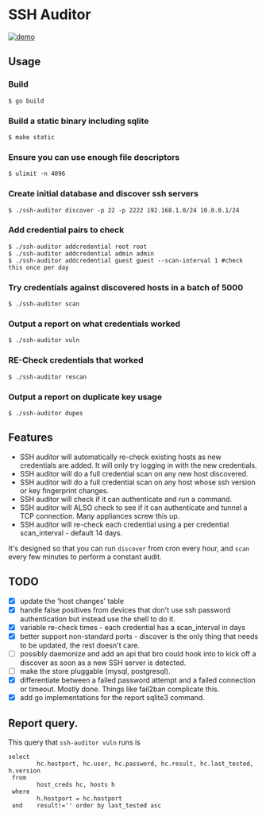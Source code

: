 # SSH Auditor

[![demo](https://asciinema.org/a/5rb3wv8oyoqzd80jfl03grrcv.png)](https://asciinema.org/a/5rb3wv8oyoqzd80jfl03grrcv?autoplay=1)

## Usage

### Build

    $ go build

### Build a static binary including sqlite

    $ make static

### Ensure you can use enough file descriptors

    $ ulimit -n 4096

### Create initial database and discover ssh servers

    $ ./ssh-auditor discover -p 22 -p 2222 192.168.1.0/24 10.0.0.1/24

### Add credential pairs to check

    $ ./ssh-auditor addcredential root root
    $ ./ssh-auditor addcredential admin admin
    $ ./ssh-auditor addcredential guest guest --scan-interval 1 #check this once per day

### Try credentials against discovered hosts in a batch of 5000

    $ ./ssh-auditor scan

### Output a report on what credentials worked

    $ ./ssh-auditor vuln

### RE-Check credentials that worked

    $ ./ssh-auditor rescan

### Output a report on duplicate key usage

    $ ./ssh-auditor dupes

## Features

* SSH auditor will automatically re-check existing hosts as new credentials are added.  It will only try logging in with the new credentials.
* SSH auditor will do a full credential scan on any new host discovered.
* SSH auditor will do a full credential scan on any host whose ssh version or key fingerprint changes.
* SSH auditor will check if it can authenticate and run a command.
* SSH auditor will ALSO check to see if it can authenticate and tunnel a TCP connection.  Many appliances screw this up.
* SSH auditor will re-check each credential using a per credential scan_interval - default 14 days.


It's designed so that you can run `discover` from cron every hour, and `scan`
every few minutes to perform a constant audit.

## TODO

 - [x] update the 'host changes' table
 - [x] handle false positives from devices that don't use ssh password authentication but instead use the shell to do it.
 - [x] variable re-check times - each credential has a scan_interval in days
 - [x] better support non-standard ports - discover is the only thing that needs to be updated, the rest doesn't care.
 - [ ] possibly daemonize and add an api that bro could hook into to kick off a discover as soon as a new SSH server is detected.
 - [ ] make the store pluggable (mysql, postgresql).
 - [x] differentiate between a failed password attempt and a failed connection or timeout.  Mostly done.  Things like fail2ban complicate this.
 - [x] add go implementations for the report sqlite3 command.

## Report query.

This query that `ssh-auditor vuln` runs is

    select
            hc.hostport, hc.user, hc.password, hc.result, hc.last_tested, h.version
     from
            host_creds hc, hosts h
     where
            h.hostport = hc.hostport
     and    result!='' order by last_tested asc
